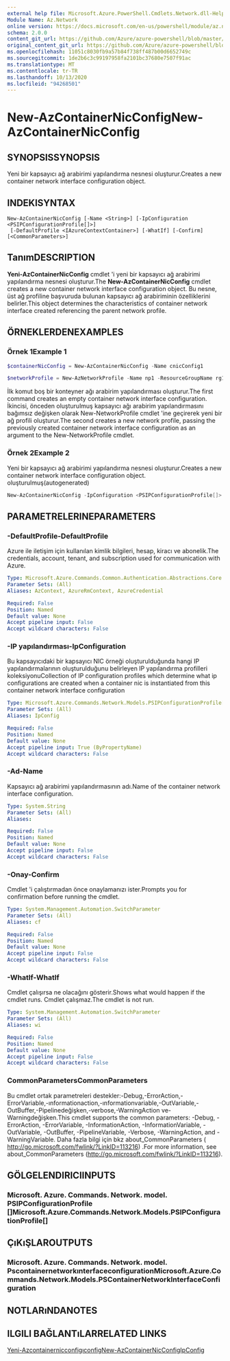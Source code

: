 ```yaml
---
external help file: Microsoft.Azure.PowerShell.Cmdlets.Network.dll-Help.xml
Module Name: Az.Network
online version: https://docs.microsoft.com/en-us/powershell/module/az.network/new-AzContainerNicconfig
schema: 2.0.0
content_git_url: https://github.com/Azure/azure-powershell/blob/master/src/Network/Network/help/New-AzContainerNicConfig.md
original_content_git_url: https://github.com/Azure/azure-powershell/blob/master/src/Network/Network/help/New-AzContainerNicConfig.md
ms.openlocfilehash: 11051c8030fb9a57b84f738ff487b00d6652749c
ms.sourcegitcommit: 1de2b6c3c99197958fa2101bc37680e7507f91ac
ms.translationtype: MT
ms.contentlocale: tr-TR
ms.lasthandoff: 10/13/2020
ms.locfileid: "94268501"
---
```

# <span data-ttu-id="99fb0-101">New-AzContainerNicConfig</span><span class="sxs-lookup"><span data-stu-id="99fb0-101">New-AzContainerNicConfig</span></span>

## <span data-ttu-id="99fb0-102">SYNOPSIS</span><span class="sxs-lookup"><span data-stu-id="99fb0-102">SYNOPSIS</span></span>
<span data-ttu-id="99fb0-103">Yeni bir kapsayıcı ağ arabirimi yapılandırma nesnesi oluşturur.</span><span class="sxs-lookup"><span data-stu-id="99fb0-103">Creates a new container network interface configuration object.</span></span>

## <span data-ttu-id="99fb0-104">INDEKI</span><span class="sxs-lookup"><span data-stu-id="99fb0-104">SYNTAX</span></span>

```
New-AzContainerNicConfig [-Name <String>] [-IpConfiguration <PSIPConfigurationProfile[]>]
 [-DefaultProfile <IAzureContextContainer>] [-WhatIf] [-Confirm] [<CommonParameters>]
```

## <span data-ttu-id="99fb0-105">Tanım</span><span class="sxs-lookup"><span data-stu-id="99fb0-105">DESCRIPTION</span></span>
<span data-ttu-id="99fb0-106">**Yeni-AzContainerNicConfig** cmdlet 'i yeni bir kapsayıcı ağ arabirimi yapılandırma nesnesi oluşturur.</span><span class="sxs-lookup"><span data-stu-id="99fb0-106">The **New-AzContainerNicConfig** cmdlet creates a new container network interface configuration object.</span></span> <span data-ttu-id="99fb0-107">Bu nesne, üst ağ profiline başvuruda bulunan kapsayıcı ağ arabiriminin özelliklerini belirler.</span><span class="sxs-lookup"><span data-stu-id="99fb0-107">This object determines the characteristics of container network interface created referencing the parent network profile.</span></span>

## <span data-ttu-id="99fb0-108">ÖRNEKLERDEN</span><span class="sxs-lookup"><span data-stu-id="99fb0-108">EXAMPLES</span></span>

### <span data-ttu-id="99fb0-109">Örnek 1</span><span class="sxs-lookup"><span data-stu-id="99fb0-109">Example 1</span></span>
```powershell
$containerNicConfig = New-AzContainerNicConfig -Name cnicConfig1

$networkProfile = New-AzNetworkProfile -Name np1 -ResourceGroupName rg1 -Location westus -ContainerNetworkInterfaceConfiguration $containerNicConfig
```

<span data-ttu-id="99fb0-110">İlk komut boş bir konteyner ağı arabirim yapılandırması oluşturur.</span><span class="sxs-lookup"><span data-stu-id="99fb0-110">The first command creates an empty container network interface configuration.</span></span> <span data-ttu-id="99fb0-111">İkincisi, önceden oluşturulmuş kapsayıcı ağı arabirim yapılandırmasını bağımsız değişken olarak New-NetworkProfile cmdlet 'ine geçirerek yeni bir ağ profili oluşturur.</span><span class="sxs-lookup"><span data-stu-id="99fb0-111">The second creates a new network profile, passing the previously created container network interface configuration as an argument to the New-NetworkProfile cmdlet.</span></span>

### <span data-ttu-id="99fb0-112">Örnek 2</span><span class="sxs-lookup"><span data-stu-id="99fb0-112">Example 2</span></span>

<span data-ttu-id="99fb0-113">Yeni bir kapsayıcı ağ arabirimi yapılandırma nesnesi oluşturur.</span><span class="sxs-lookup"><span data-stu-id="99fb0-113">Creates a new container network interface configuration object.</span></span> <span data-ttu-id="99fb0-114">oluşturulmuş</span><span class="sxs-lookup"><span data-stu-id="99fb0-114">(autogenerated)</span></span>

<!-- Aladdin Generated Example -->
```powershell
New-AzContainerNicConfig -IpConfiguration <PSIPConfigurationProfile[]> -Name cnic
```

## <span data-ttu-id="99fb0-115">PARAMETRELERINE</span><span class="sxs-lookup"><span data-stu-id="99fb0-115">PARAMETERS</span></span>

### <span data-ttu-id="99fb0-116">-DefaultProfile</span><span class="sxs-lookup"><span data-stu-id="99fb0-116">-DefaultProfile</span></span>
<span data-ttu-id="99fb0-117">Azure ile iletişim için kullanılan kimlik bilgileri, hesap, kiracı ve abonelik.</span><span class="sxs-lookup"><span data-stu-id="99fb0-117">The credentials, account, tenant, and subscription used for communication with Azure.</span></span>

```yaml
Type: Microsoft.Azure.Commands.Common.Authentication.Abstractions.Core.IAzureContextContainer
Parameter Sets: (All)
Aliases: AzContext, AzureRmContext, AzureCredential

Required: False
Position: Named
Default value: None
Accept pipeline input: False
Accept wildcard characters: False
```

### <span data-ttu-id="99fb0-118">-IP yapılandırması</span><span class="sxs-lookup"><span data-stu-id="99fb0-118">-IpConfiguration</span></span>
<span data-ttu-id="99fb0-119">Bu kapsayıcıdaki bir kapsayıcı NIC örneği oluşturulduğunda hangi IP yapılandırmalarının oluşturulduğunu belirleyen IP yapılandırma profilleri koleksiyonu</span><span class="sxs-lookup"><span data-stu-id="99fb0-119">Collection of IP configuration profiles which determine what ip configurations are created when a container nic is instantiated from this container network interface configuration</span></span>

```yaml
Type: Microsoft.Azure.Commands.Network.Models.PSIPConfigurationProfile[]
Parameter Sets: (All)
Aliases: IpConfig

Required: False
Position: Named
Default value: None
Accept pipeline input: True (ByPropertyName)
Accept wildcard characters: False
```

### <span data-ttu-id="99fb0-120">-Ad</span><span class="sxs-lookup"><span data-stu-id="99fb0-120">-Name</span></span>
<span data-ttu-id="99fb0-121">Kapsayıcı ağ arabirimi yapılandırmasının adı.</span><span class="sxs-lookup"><span data-stu-id="99fb0-121">Name of the container network interface configuration.</span></span>

```yaml
Type: System.String
Parameter Sets: (All)
Aliases:

Required: False
Position: Named
Default value: None
Accept pipeline input: False
Accept wildcard characters: False
```

### <span data-ttu-id="99fb0-122">-Onay</span><span class="sxs-lookup"><span data-stu-id="99fb0-122">-Confirm</span></span>
<span data-ttu-id="99fb0-123">Cmdlet 'i çalıştırmadan önce onaylamanızı ister.</span><span class="sxs-lookup"><span data-stu-id="99fb0-123">Prompts you for confirmation before running the cmdlet.</span></span>

```yaml
Type: System.Management.Automation.SwitchParameter
Parameter Sets: (All)
Aliases: cf

Required: False
Position: Named
Default value: None
Accept pipeline input: False
Accept wildcard characters: False
```

### <span data-ttu-id="99fb0-124">-WhatIf</span><span class="sxs-lookup"><span data-stu-id="99fb0-124">-WhatIf</span></span>
<span data-ttu-id="99fb0-125">Cmdlet çalışırsa ne olacağını gösterir.</span><span class="sxs-lookup"><span data-stu-id="99fb0-125">Shows what would happen if the cmdlet runs.</span></span>
<span data-ttu-id="99fb0-126">Cmdlet çalışmaz.</span><span class="sxs-lookup"><span data-stu-id="99fb0-126">The cmdlet is not run.</span></span>

```yaml
Type: System.Management.Automation.SwitchParameter
Parameter Sets: (All)
Aliases: wi

Required: False
Position: Named
Default value: None
Accept pipeline input: False
Accept wildcard characters: False
```

### <span data-ttu-id="99fb0-127">CommonParameters</span><span class="sxs-lookup"><span data-stu-id="99fb0-127">CommonParameters</span></span>
<span data-ttu-id="99fb0-128">Bu cmdlet ortak parametreleri destekler:-Debug,-ErrorAction,-ErrorVariable,-ınformationaction,-ınformationvariable,-OutVariable,-OutBuffer,-Pipelinedeğişken,-verbose,-WarningAction ve-Warningdeğişken.</span><span class="sxs-lookup"><span data-stu-id="99fb0-128">This cmdlet supports the common parameters: -Debug, -ErrorAction, -ErrorVariable, -InformationAction, -InformationVariable, -OutVariable, -OutBuffer, -PipelineVariable, -Verbose, -WarningAction, and -WarningVariable.</span></span> <span data-ttu-id="99fb0-129">Daha fazla bilgi için bkz about_CommonParameters ( http://go.microsoft.com/fwlink/?LinkID=113216) .</span><span class="sxs-lookup"><span data-stu-id="99fb0-129">For more information, see about_CommonParameters (http://go.microsoft.com/fwlink/?LinkID=113216).</span></span>

## <span data-ttu-id="99fb0-130">GÖLGELENDIRICI</span><span class="sxs-lookup"><span data-stu-id="99fb0-130">INPUTS</span></span>

### <span data-ttu-id="99fb0-131">Microsoft. Azure. Commands. Network. model. PSIPConfigurationProfile []</span><span class="sxs-lookup"><span data-stu-id="99fb0-131">Microsoft.Azure.Commands.Network.Models.PSIPConfigurationProfile[]</span></span>

## <span data-ttu-id="99fb0-132">ÇıKıŞLAR</span><span class="sxs-lookup"><span data-stu-id="99fb0-132">OUTPUTS</span></span>

### <span data-ttu-id="99fb0-133">Microsoft. Azure. Commands. Network. model. Pscontainernetworkınterfaceconfiguration</span><span class="sxs-lookup"><span data-stu-id="99fb0-133">Microsoft.Azure.Commands.Network.Models.PSContainerNetworkInterfaceConfiguration</span></span>

## <span data-ttu-id="99fb0-134">NOTLARıNDA</span><span class="sxs-lookup"><span data-stu-id="99fb0-134">NOTES</span></span>

## <span data-ttu-id="99fb0-135">ILGILI BAĞLANTıLAR</span><span class="sxs-lookup"><span data-stu-id="99fb0-135">RELATED LINKS</span></span>

[<span data-ttu-id="99fb0-136">Yeni-Azcontainernicconfigıconfig</span><span class="sxs-lookup"><span data-stu-id="99fb0-136">New-AzContainerNicConfigIpConfig</span></span>](./New-AzContainerNicConfigIpConfig.md)
